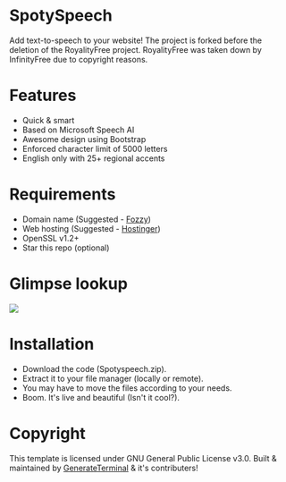 # SpotySpeech
Add text-to-speech to your website! The project is forked before the deletion of the RoyalityFree project. RoyalityFree was taken down by InfinityFree due to copyright reasons.


# Features
- Quick & smart
- Based on Microsoft Speech AI
- Awesome design using Bootstrap
- Enforced character limit of 5000 letters
- English only with 25+ regional accents

# Requirements
- Domain name (Suggested - [Fozzy](https://accounts.fozzy.com/))
- Web hosting (Suggested - [Hostinger](https://hostinger.com/))
- OpenSSL v1.2+
- Star this repo (optional)

# Glimpse lookup

<img src="https://i.imgur.com/xiWV3T1.png">

# Installation

- Download the code (Spotyspeech.zip).
- Extract it to your file manager (locally or remote).
- You may have to move the files according to your needs.
- Boom. It's live and beautiful (Isn't it cool?).

# Copyright

This template is licensed under GNU General Public License v3.0. Built & maintained by [GenerateTerminal](https://github.com/GenerateTerminal) & it's contributers!
